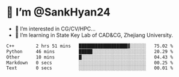 # 👋 I’m @SankHyan24

- 👀 I’m interested in CG/CV/HPC...
- 🌱 I’m learning in State Key Lab of CAD&CG, Zhejiang University.

<!---
SankHyan24/SankHyan24 is a ✨ special ✨ repository because its `README.md` (this file) appears on your GitHub profile.
You can click the Preview link to take a look at your changes.
--->
<!--START_SECTION:waka-->

```txt
C++        2 hrs 51 mins   ██████████████████▓░░░░░░   75.02 %
Python     46 mins         █████░░░░░░░░░░░░░░░░░░░░   20.29 %
Other      10 mins         █░░░░░░░░░░░░░░░░░░░░░░░░   04.43 %
Markdown   0 secs          ░░░░░░░░░░░░░░░░░░░░░░░░░   00.25 %
Text       0 secs          ░░░░░░░░░░░░░░░░░░░░░░░░░   00.01 %
```

<!--END_SECTION:waka-->

